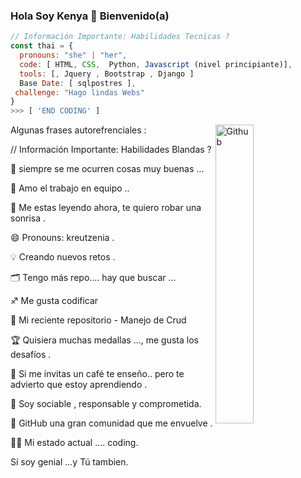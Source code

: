 ### Hola Soy Kenya  👋 Bienvenido(a)

```javascript
// Información Importante: Habilidades Tecnicas ?
const thai = {
  pronouns: "she" | "her",
  code: [ HTML, CSS,  Python, Javascript (nivel principiante)],
  tools: [, Jquery , Bootstrap , Django ]
  Base Date: [ sqlpostres ],
 challenge: "Hago lindas Webs"
}
>>> [ 'END CODING' ]
```




<img width="35%" align="right" alt="Github" src="https://user-images.githubusercontent.com/48678280/88862734-4903af80-d201-11ea-968b-9c939d88a37c.gif" />

Algunas frases autorefrenciales :

// Información Importante: Habilidades Blandas ?

🌱 siempre se me ocurren cosas muy buenas ...

👯 Amo el trabajo en equipo ..

🤔 Me estas leyendo ahora, te quiero robar una sonrisa .

😄 Pronouns: kreutzenia .

💡 Creando nuevos retos .

🗂️ Tengo más repo.... hay que buscar ...

♐ Me gusta codificar 

📰 Mi reciente repositorio - Manejo de Crud 

🏆 Quisiera muchas medallas ..., me gusta los desafíos . 

🎩 Si me invitas un café te enseño..  pero te advierto que estoy aprendiendo . 

💬 Soy sociable , responsable y comprometida.

💭 GitHub una  gran comunidad  que me envuelve .

👨‍💻 Mi estado actual .... coding.

Sí soy genial ...y Tú tambien.



